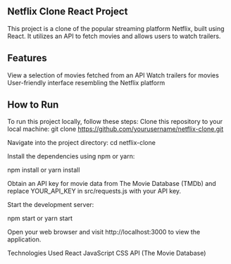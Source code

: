 ## Netflix Clone React Project

This project is a clone of the popular streaming platform Netflix, built using React. It utilizes an API to fetch movies and allows users to watch trailers.

## Features

View a selection of movies fetched from an API
Watch trailers for movies
User-friendly interface resembling the Netflix platform

## How to Run

To run this project locally, follow these steps:
Clone this repository to your local machine:
git clone https://github.com/yourusername/netflix-clone.git

Navigate into the project directory:
cd netflix-clone

Install the dependencies using npm or yarn:

npm install
or
yarn install

Obtain an API key for movie data from The Movie Database (TMDb) and replace YOUR_API_KEY in src/requests.js with your API key.

Start the development server:

npm start
or
yarn start

Open your web browser and visit http://localhost:3000 to view the application.

Technologies Used
React
JavaScript
CSS
API (The Movie Database)

